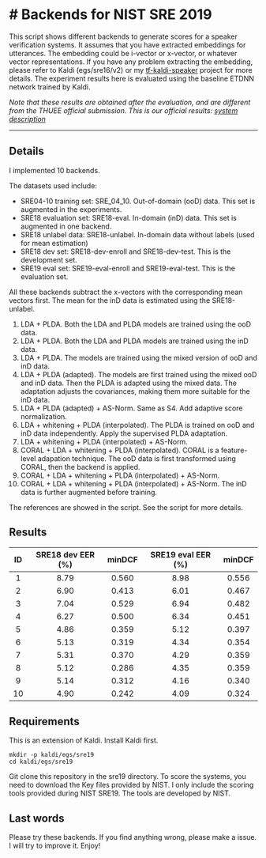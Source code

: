# # Backends for NIST SRE 2019

This script shows different backends to generate scores for a speaker verification systems. It assumes that you have extracted embeddings for utterances. The embedding could be i-vector or x-vector, or whatever vector representations. If you have any problem extracting the embedding, please refer to Kaldi (egs/sre16/v2) or my [tf-kaldi-speaker](https://github.com/mycrazycracy/tf-kaldi-speaker) project for more details. The experiment results here is evaluated using the baseline ETDNN network trained by  Kaldi.

*Note that these results are obtained after the evaluation, and are different from the THUEE official submission. This is our official results: [system description](https://arxiv.org/abs/1912.11585)*

----

## Details

I implemented 10 backends. 

The datasets used include:

* SRE04-10 training set: SRE_04_10. Out-of-domain (ooD) data. This set is augmented in the experiments.
* SRE18 evaluation set: SRE18-eval. In-domain (inD) data. This set is augmented in one backend.
* SRE18 unlabel data: SRE18-unlabel. In-domain data without labels (used for mean estimation)
* SRE18 dev set: SRE18-dev-enroll and SRE18-dev-test. This is the development set.
* SRE19 eval set: SRE19-eval-enroll and SRE19-eval-test. This is the evaluation set.

All these backends subtract the x-vectors with the corresponding mean vectors first. The mean for the inD data is estimated using the SRE18-unlabel. 

1. LDA + PLDA. Both the LDA and PLDA models are trained using the ooD data.
2. LDA + PLDA. Both the LDA and PLDA models are trained using the inD data.
3. LDA + PLDA. The models are trained using the mixed version of ooD and inD data.
4. LDA + PLDA (adapted). The models are first trained using the mixed ooD and inD data. Then the PLDA is adapted using the mixed data. The adaptation adjusts the covariances, making them more suitable for the inD data.
5. LDA + PLDA (adapted) + AS-Norm. Same as S4. Add adaptive score normalization.
6. LDA + whitening + PLDA (interpolated). The PLDA is trained on ooD and inD data independently. Apply the supervised PLDA adaptation. 
7. LDA + whitening + PLDA (interpolated) + AS-Norm.
8. CORAL + LDA + whitening + PLDA (interpolated). CORAL is a feature-level adapation technique. The ooD data is first transformed using CORAL, then the backend is applied.
9. CORAL + LDA + whitening + PLDA (interpolated) + AS-Norm. 
10. CORAL + LDA + whitening + PLDA (interpolated) + AS-Norm. The inD data is further augmented before training.

The references are showed in the script. See the script for more details.

## Results

|  ID  | SRE18 dev EER (%) | minDCF | SRE19 eval EER (%) | minDCF |
| :--: | :---------------: | :----: | :----------------: | :----: |
|  1   |       8.79        | 0.560  |        8.98        | 0.556  |
|  2   |       6.90        | 0.413  |        6.01        | 0.467  |
|  3   |       7.04        | 0.529  |        6.94        | 0.482  |
|  4   |       6.27        | 0.500  |        6.34        | 0.451  |
|  5   |       4.86        | 0.359  |        5.12        | 0.397  |
|  6   |       5.13        | 0.319  |        4.34        | 0.354  |
|  7   |       5.31        | 0.370  |        4.29        | 0.359  |
|  8   |       5.12        | 0.286  |        4.35        | 0.359  |
|  9   |       5.14        | 0.312  |        4.16        | 0.340  |
|  10  |       4.90        | 0.242  |        4.09        | 0.324  |



## Requirements

This is an extension of Kaldi. Install Kaldi first. 

```
mkdir -p kaldi/egs/sre19
cd kaldi/egs/sre19
```

Git clone this repository in the sre19 directory. 
To score the systems, you need to download the Key files provided by NIST. I only include the scoring tools provided during NIST SRE19. The tools are developed by NIST.

## Last words

Please try these backends. If you find anything wrong, please make a issue. I will try to improve it. Enjoy!
